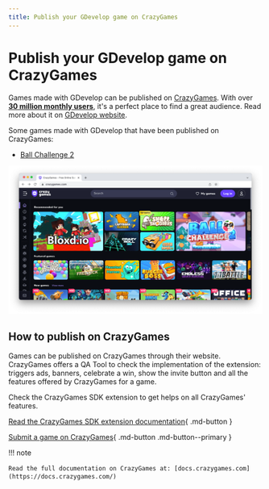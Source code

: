 ```yaml
---
title: Publish your GDevelop game on CrazyGames
---
```

# Publish your GDevelop game on CrazyGames

Games made with GDevelop can be published on [CrazyGames](https://crazygames.com/). With over **[30 million monthly users](https://gdevelop.io/page/crazy-games)**, it's a perfect place to find a great audience. Read more about it on [GDevelop website](https://gdevelop.io/page/crazy-games).

Some games made with GDevelop that have been published on CrazyGames:

- [Ball Challenge 2](https://gd.games/andre_holtz/ball-challenge-2)

![Ball Challenge 2 on CrazyGames](crazy_games_ball_challenge_2.png)

## How to publish on CrazyGames

Games can be published on CrazyGames through their website. CrazyGames offers a QA Tool to check the implementation of the extension: triggers ads, banners, celebrate a win, show the invite button and all the features offered by CrazyGames for a game.

Check the CrazyGames SDK extension to get helps on all CrazyGames' features.

[Read the CrazyGames SDK extension documentation](/gdevelop5/extensions/crazy-games-ad-api/details){ .md-button }

[Submit a game on CrazyGames](https://developer.crazygames.com/games){ .md-button .md-button--primary }


!!! note

    Read the full documentation on CrazyGames at: [docs.crazygames.com](https://docs.crazygames.com/)

